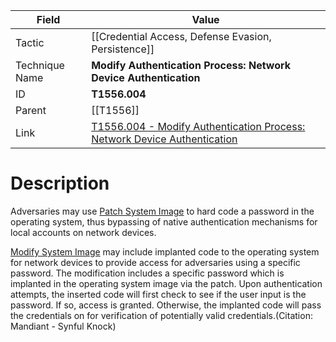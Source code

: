 
|Field|Value|
|---|---|
|Tactic|[[Credential Access,  Defense Evasion,  Persistence]]|
|Technique Name|**Modify Authentication Process: Network Device Authentication**|
|ID|**T1556.004**|
|Parent|[[T1556]]|
|Link|[T1556.004 - Modify Authentication Process: Network Device Authentication](https://attack.mitre.org/techniques/T1556/004)|

# Description

Adversaries may use [Patch System Image](https://attack.mitre.org/techniques/T1601/001) to hard code a password in the operating system, thus bypassing of native authentication mechanisms for local accounts on network devices.

[Modify System Image](https://attack.mitre.org/techniques/T1601) may include implanted code to the operating system for network devices to provide access for adversaries using a specific password.  The modification includes a specific password which is implanted in the operating system image via the patch.  Upon authentication attempts, the inserted code will first check to see if the user input is the password. If so, access is granted. Otherwise, the implanted code will pass the credentials on for verification of potentially valid credentials.(Citation: Mandiant - Synful Knock)